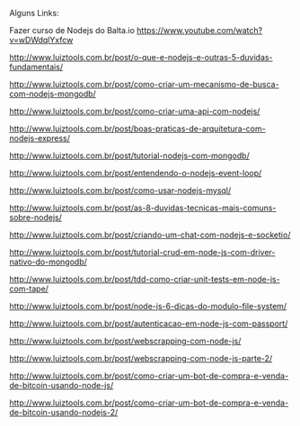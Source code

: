 Alguns Links:

Fazer curso de Nodejs do Balta.io
https://www.youtube.com/watch?v=wDWdqlYxfcw

http://www.luiztools.com.br/post/o-que-e-nodejs-e-outras-5-duvidas-fundamentais/

http://www.luiztools.com.br/post/como-criar-um-mecanismo-de-busca-com-nodejs-mongodb/

http://www.luiztools.com.br/post/como-criar-uma-api-com-nodejs/

http://www.luiztools.com.br/post/boas-praticas-de-arquitetura-com-nodejs-express/

http://www.luiztools.com.br/post/tutorial-nodejs-com-mongodb/

http://www.luiztools.com.br/post/entendendo-o-nodejs-event-loop/

http://www.luiztools.com.br/post/como-usar-nodejs-mysql/

http://www.luiztools.com.br/post/as-8-duvidas-tecnicas-mais-comuns-sobre-nodejs/

http://www.luiztools.com.br/post/criando-um-chat-com-nodejs-e-socketio/

http://www.luiztools.com.br/post/tutorial-crud-em-node-js-com-driver-nativo-do-mongodb/

http://www.luiztools.com.br/post/tdd-como-criar-unit-tests-em-node-js-com-tape/

http://www.luiztools.com.br/post/node-js-6-dicas-do-modulo-file-system/

http://www.luiztools.com.br/post/autenticacao-em-node-js-com-passport/

http://www.luiztools.com.br/post/webscrapping-com-node-js/

http://www.luiztools.com.br/post/webscrapping-com-node-js-parte-2/

http://www.luiztools.com.br/post/como-criar-um-bot-de-compra-e-venda-de-bitcoin-usando-node-js/

http://www.luiztools.com.br/post/como-criar-um-bot-de-compra-e-venda-de-bitcoin-usando-nodejs-2/
